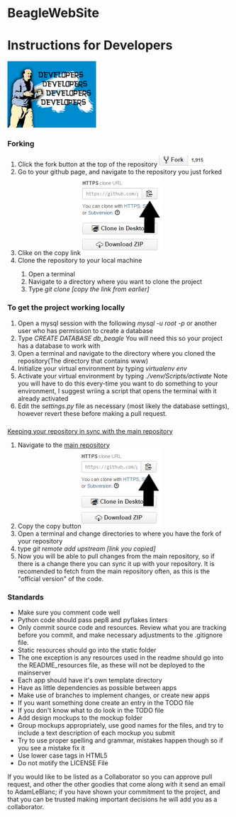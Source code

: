 <h1>BeagleWebSite</h1>

<h1> Instructions for Developers </h1>

<img src="README_resources/Ballmer.jpg" alt="Balmer - Developers" height="150" width="200">

<h3>Forking</h3>
<ol>
    <li>Click the fork button at the top of the repository <a href="http://eofdreams.com/data_images/dreams/fork/fork-01.jpg"><img src="README_resources/fork_click.JPG" alt="Click the Fork button"></a></li>
    <li>Go to your github page, and navigate to the repository you just forked</li>
    <li>Clike on the copy link  <img src="README_resources/clone_link.JPG" alt="Click the clipboard button"></li>
    <li>Clone the repository to your local machine</li>
        <ol>
            <li>Open a terminal</li>
            <li>Navigate to a directory where you want to clone the project</li>
            <li>Type <i>git clone [copy the link from earlier]</i></li>
        </ol>
</ol>

<h3> To get the project working locally </h3>
<ol>
    <li>Open a mysql session with the following <i>mysql -u root -p</i> or another user who has permission to create a database</li>
    <li>Type <i>CREATE DATABASE db_beagle</i> You will need this so your project has a database to work with</li>
    <li>Open a terminal and navigate to the directory where you cloned the repository(The directory that contains www)</li>
    <li>Initialize your virtual environment by typing <i>virtualenv env</i></li>
    <li>Activate your virtual environment by typing <i>./venv/Scripts/activate</i> Note you will have to do this every-time you want to do something to your environment, I suggest wriing a script that opens the terminal with it already activated</li>
    <li>Edit the <i>settings.py</i> file as necessary (most likely the database settings), however revert these before making a pull request. </li>
</ol>

<a href="https://help.github.com/articles/fork-a-repo/#step-3-configure-git-to-sync-your-fork-with-the-original-spoon-knife-repository"><h3></h3>Keeping your repository in sync with the main repository</a>
<ol>
    <li>Navigate to the <a href="https://github.com/AdamLeBlanc/BeagleWebSite">main repository</a></li>
    <li>Copy the copy button<img src="README_resources/clone_link.JPG" alt="Click the clipboard button"></li>
    <li>Open a terminal and change directories to where you have the fork of your repository</li>
    <li>type <i>git remote add upstream [link you copied]</i></li>
    <li>Now you will be able to pull changes from the main repository, so if there is a change there you can sync it up with your repository. It is recomended to fetch from the main repository often, as this is the "official version" of the code.</li>
</ol>

<h3>Standards</h3>
<ul>
    <li>Make sure you comment code well</li>
    <li>Python code should pass pep8 and pyflakes linters</li>
    <li>Only commit source code and resources. Review what you are tracking before you commit, and make necessary adjustments to the .gitignore file.</li>
    <li>Static resources should go into the static folder</li>
    <li>The one exception is any resources used in the readme should go into the README_resources file, as these will not be deployed to the mainserver</li>
    <li>Each app should have it's own template directory</li>
    <li>Have as little dependencies as possible between apps</li>
    <li>Make use of branches to implement changes, or create new apps</li>
    <li>If you want something done create an entry in the TODO file</li>
    <li>If you don't know what to do look in the TODO file</li>
    <li>Add design mockups to the mockup folder</li>
    <li>Group mockups appropriately, use good names for the files, and try to include a text description of each mockup you submit</li>
    <li>Try to use proper spelling and grammar, mistakes happen though so if you see a mistake fix it</li>
    <li>Use lower case tags in HTML5</li>
    <li>Do not motify the LICENSE File</li>
</ul>

<p>If you would like to be listed as a Collaborator so you can approve pull request, and other the other goodies that come along with it send an email to AdamLeBlanc; if you have shown your commitment to the project, and that you can be trusted making important decisions he will add you as a collaborator.</p>
